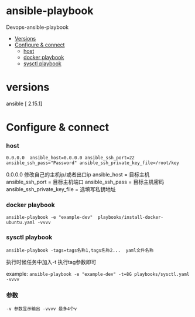 # ansible-playbook
Devops-ansible-playbook

- [Versions](#versions)
- [Configure \& connect](#configure--connect)
    - [host](#host)
    - [docker playbook](#docker-playbook)
    - [sysctl playbook](#sysctl-playbook)

# versions
ansible [ 2.15.1]

# Configure & connect
### host
`0.0.0.0  ansible_host=0.0.0.0 ansible_ssh_port=22 ansible_ssh_pass="Password" ansible_ssh_private_key_file=/root/key `

0.0.0.0 修改自己的主机ip/或者出口ip
ansible_host = 目标主机
ansible_ssh_port = 目标主机端口
ansible_ssh_pass = 目标主机密码
ansible_ssh_private_key_file = 选填写私钥地址

### docker playbook
`ansible-playbook -e "example-dev"  playbooks/install-docker-ubuntu.yaml -vvvv `

### sysctl playbook
`ansible-playbook -tags=tags名称1,tags名称2...  yaml文件名称`

执行时候任务中加入-t 执行tag参数即可

example:
`ansible-playbook -e "example-dev" -t=8G playbooks/sysctl.yaml -vvvv `

### 参数
`-v 参数显示输出 -vvvv 最多4个v`


